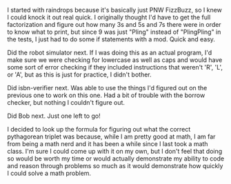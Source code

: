 I started with raindrops because it's basically just PNW FizzBuzz, so I knew I could knock it out real quick. I originally thought I'd have to get the full factorization and figure out how many 3s and 5s and 7s there were in order to know what to print, but since 9 was just "Pling" instead of "PlingPling" in the tests, I just had to do some if statements with a mod. Quick and easy.

Did the robot simulator next. If I was doing this as an actual program, I'd make sure we were checking for lowercase as well as caps and would have some sort of error checking if they included instructions that weren't 'R', 'L', or 'A', but as this is just for practice, I didn't bother.

Did isbn-verifier next. Was able to use the things I'd figured out on the previous one to work on this one. Had a bit of trouble with the borrow checker, but nothing I couldn't figure out.

Did Bob next. Just one left to go!

I decided to look up the formula for figuring out what the correct pythagorean triplet was because, while I am pretty good at math, I am far from being a math nerd and it has been a while since I last took a math class. I'm sure I could come up with it on my own, but I don't feel that doing so would be worth my time or would actually demonstrate my ability to code and reason through problems so much as it would demonstrate how quickly I could solve a math problem. 
